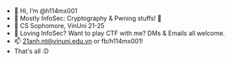 - 👋 Hi, I’m @h114mx001
- 👀 Mostly InfoSec: Cryptography & Pwning stuffs! 🤖
- 🌱 CS Sophomore, VinUni 21-25
- 💞️ Loving InfoSec? Want to play CTF with me? DMs & Emails all welcome.
- 📫 21anh.nt@vinuni.edu.vn or fb/h114mx001!
- That's all :D 

<!---
h114mx001/h114mx001 is a ✨ special ✨ repository because its `README.md` (this file) appears on your GitHub profile.
You can click the Preview link to take a look at your changes.
--->
